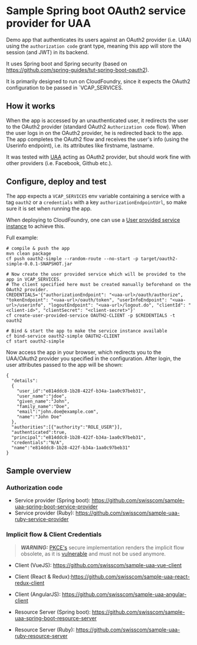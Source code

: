 # Sample Spring boot OAuth2 service provider for UAA
Demo app that authenticates its users against an OAuth2 provider (i.e. UAA) using the `authorization code` grant type,
meaning this app will store the session (and JWT) in its backend.

It uses Spring boot and Spring security (based on https://github.com/spring-guides/tut-spring-boot-oauth2).

It is primarily designed to run on CloudFoundry, since it expects the OAuth2 configuration to be passed in `VCAP_SERVICES.

## How it works
When the app is accessed by an unauthenticated user, it redirects the user to the OAuth2 provider (standard OAuth2 `Authorization code` flow).
When the user logs in on the OAuth2 provider, he is redirected back to the app.
The app completes the OAuth2 flow and receives the user's info (using the Userinfo endpoint), i.e. its attributes like firstname, lastname.

It was tested with [UAA](https://github.com/cloudfoundry/uaa) acting as OAuth2 provider, but should work fine with other providers (i.e. Facebook, Github etc.).

## Configure, deploy and test
The app expects a `VCAP_SERVICES` env variable containing a service with a tag `oauth2` or a `credentials` with a key `authorizationEndpointUrl`,
so make sure it is set when running the app.

When deploying to CloudFoundry, one can use a [User provided service instance](https://docs.cloudfoundry.org/devguide/services/user-provided.html) to achieve this.

Full example:
```
# compile & push the app
mvn clean package
cf push oauth2-simple --random-route --no-start -p target/oauth2-simple-0.0.1-SNAPSHOT.jar

# Now create the user provided service which will be provided to the app in VCAP_SERVICES.
# The client specified here must be created manually beforehand on the OAuth2 provider.
CREDENTIALS='{"authorizationEndpoint": "<uaa-url>/oauth/authorize", "tokenEndpoint": "<uaa-url>/oauth/token", "userInfoEndpoint": "<uaa-url>/userinfo", "logoutEndpoint": "<uaa-url>/logout.do", "clientId": "<client-id>", "clientSecret": "<client-secret>"}'
cf create-user-provided-service OAUTH2-CLIENT -p $CREDENTIALS -t oauth2

# Bind & start the app to make the service instance available
cf bind-service oauth2-simple OAUTH2-CLIENT
cf start oauth2-simple
```

Now access the app in your browser, which redirects you to the UAA/OAuth2 provider you specified in the configuration.
After login, the user attributes passed to the app will be shown:
```
{
  "details":
  {
    "user_id":"e814ddc8-1b28-422f-b34a-1aa0c97beb31",
    "user_name":"jdoe",
    "given_name":"John",
    "family_name":"Doe",
    "email":"john.doe@example.com",
    "name":"John Doe"
  },
  "authorities":[{"authority":"ROLE_USER"}],
  "authenticated":true,
  "principal":"e814ddc8-1b28-422f-b34a-1aa0c97beb31",
  "credentials":"N/A",
  "name":"e814ddc8-1b28-422f-b34a-1aa0c97beb31"
}
```

## Sample overview
### Authorization code
- Service provider (Spring boot): https://github.com/swisscom/sample-uaa-spring-boot-service-provider
- Service provider (Ruby): https://github.com/swisscom/sample-uaa-ruby-service-provider

### Implicit flow & Client Credentials
> **_WARNING:_** [PKCE's](https://oauth.net/2/pkce/) secure implementation renders the implicit flow obsolete, as it is [vulnerable](https://datatracker.ietf.org/doc/html/draft-ietf-oauth-security-topics#section-2.1.2) and must not be used anymore.
- Client (VueJS): https://github.com/swisscom/sample-uaa-vue-client
- Client (React & Redux):https://github.com/swisscom/sample-uaa-react-redux-client
- Client (AngularJS): https://github.com/swisscom/sample-uaa-angular-client

- Resource Server (Spring boot): https://github.com/swisscom/sample-uaa-spring-boot-resource-server
- Resource Server (Ruby): https://github.com/swisscom/sample-uaa-ruby-resource-server
